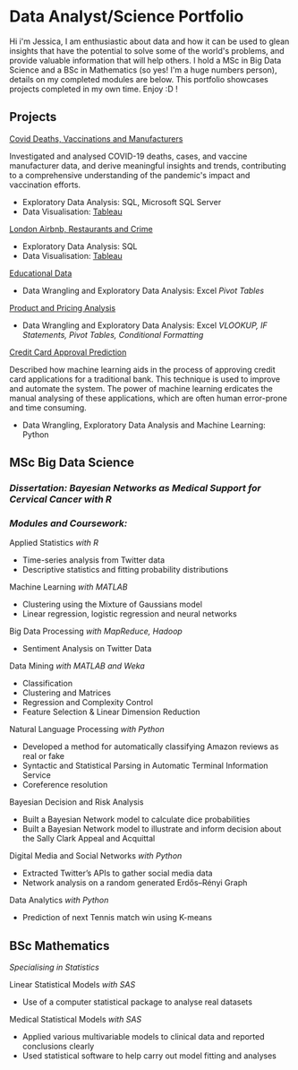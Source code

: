 # Data Analyst/Science Portfolio 

Hi i'm Jessica,
I am enthusiastic about data and how it can be used to glean insights that have the potential to solve some of the world's problems, and provide valuable information that will help others. I hold a MSc in Big Data Science and a BSc in Mathematics (so yes! I'm a huge numbers person), details on my completed modules are below. This portfolio showcases projects completed in my own time. Enjoy :D !

##   
## Projects

[Covid Deaths, Vaccinations and Manufacturers](https://github.com/Data-JA/Covid-19-Deaths-Vaccinations-and-Manufacturers)

Investigated and analysed COVID-19 deaths, cases, and vaccine manufacturer data, and derive meaningful insights and trends, contributing to a comprehensive understanding of the pandemic's impact and vaccination efforts.
* Exploratory Data Analysis: SQL, Microsoft SQL Server 
* Data Visualisation: [Tableau](link)

         
[London Airbnb, Restaurants and Crime](https://github.com/Data-JA/London-Airbnb-Restaurants-and-Crime)
* Exploratory Data Analysis: SQL
* Data Visualisation: [Tableau](link)

        
[Educational Data](https://github.com/Data-JA/Education-Data) 
* Data Wrangling and Exploratory Data Analysis: Excel
 _Pivot Tables_

[Product and Pricing Analysis](link) 
* Data Wrangling and Exploratory Data Analysis: Excel
  _VLOOKUP, IF Statements, Pivot Tables, Conditional Formatting_

[Credit Card Approval Prediction](https://github.com/Data-JA/credit-card-approval-prediction)

Described how machine learning aids in the process of approving credit card applications for a traditional bank. This technique is used to improve and automate the system. The power of machine learning erdicates the manual analysing of these applications, which are often human error-prone and time consuming.
* Data Wrangling, Exploratory Data Analysis and Machine Learning: Python


##   
## MSc Big Data Science

### _Dissertation: Bayesian Networks as Medical Support for Cervical Cancer with R_

### _Modules and Coursework:_

Applied Statistics _with R_
* Time-series analysis from Twitter data 
* Descriptive statistics and fitting probability distributions 

Machine Learning _with MATLAB_
* Clustering using the Mixture of Gaussians model 
* Linear regression, logistic regression and neural networks 

Big Data Processing _with MapReduce, Hadoop_
* Sentiment Analysis on Twitter Data 

Data Mining _with MATLAB and Weka_
* Classification
* Clustering and Matrices 
* Regression and Complexity Control 
* Feature Selection & Linear Dimension Reduction 

Natural Language Processing _with Python_
* Developed a method for automatically classifying Amazon reviews as real or fake
* Syntactic and Statistical Parsing in Automatic Terminal Information Service
* Coreference resolution

Bayesian Decision and Risk Analysis
* Built a Bayesian Network model to calculate dice probabilities
* Built a Bayesian Network model to illustrate and inform decision about the Sally Clark Appeal and Acquittal

Digital Media and Social Networks _with Python_
* Extracted Twitter’s APIs to gather social media data
* Network analysis on a random generated Erdős–Rényi Graph

Data Analytics _with Python_
* Prediction of next Tennis match win using K-means 

##   
## BSc Mathematics 

_Specialising in Statistics_ 

Linear Statistical Models _with SAS_
* Use of a computer statistical package to analyse real datasets

Medical Statistical Models _with SAS_
* Applied various multivariable models to clinical data and reported conclusions clearly
* Used statistical software to help carry out model fitting and analyses

